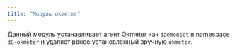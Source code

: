 ```yaml
---
title: "Модуль okmeter"
---
```


Данный модуль устанавливает агент Okmeter как `daemonset` в namespace `d8-okmeter` и удаляет ранее установленный вручную `okmeter`.
